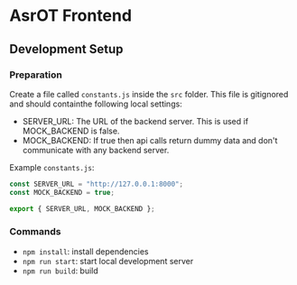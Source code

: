 # AsrOT Frontend

## Development Setup

### Preparation

Create a file called `constants.js` inside the `src` folder. This file is gitignored and should containthe following local settings:
- SERVER_URL: The URL of the backend server. This is used if MOCK_BACKEND is false.
- MOCK_BACKEND: If true then api calls return dummy data and don't communicate with any backend server.

Example `constants.js`:
```javascript
const SERVER_URL = "http://127.0.0.1:8000";
const MOCK_BACKEND = true;

export { SERVER_URL, MOCK_BACKEND };
```

### Commands
- `npm install`: install dependencies
- `npm run start`: start local development server
- `npm run build`: build